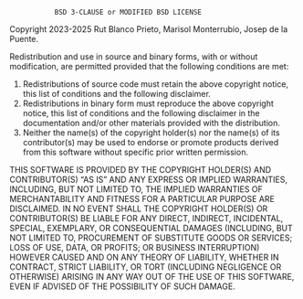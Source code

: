 ﻿ 
               BSD 3-CLAUSE or MODIFIED BSD LICENSE

Copyright 2023-2025 Rut Blanco Prieto, Marisol Monterrubio, Josep de la Puente.

Redistribution and use in source and binary forms, with or without
modification, are permitted provided that the following conditions are met:
1. Redistributions of source code must retain the above copyright notice, this
list of conditions and the following disclaimer.
2. Redistributions in binary form must reproduce the above copyright notice,
this list of conditions and the following disclaimer in the documentation
and/or other materials provided with the distribution.
3. Neither the name(s) of the copyright holder(s) nor the name(s) of its
contributor(s) may be used to endorse or promote products derived from this
software without specific prior written permission.

THIS SOFTWARE IS PROVIDED BY THE COPYRIGHT HOLDER(S) AND CONTRIBUTOR(S) “AS
IS” AND ANY EXPRESS OR IMPLIED WARRANTIES, INCLUDING, BUT NOT LIMITED TO, THE
IMPLIED WARRANTIES OF MERCHANTABILITY AND FITNESS FOR A PARTICULAR PURPOSE ARE
DISCLAIMED. IN NO EVENT SHALL THE COPYRIGHT HOLDER(S) OR CONTRIBUTOR(S) BE
LIABLE FOR ANY DIRECT, INDIRECT, INCIDENTAL, SPECIAL, EXEMPLARY, OR
CONSEQUENTIAL DAMAGES (INCLUDING, BUT NOT LIMITED TO, PROCUREMENT OF SUBSTITUTE
GOODS OR SERVICES; LOSS OF USE, DATA, OR PROFITS; OR BUSINESS INTERRUPTION)
HOWEVER CAUSED AND ON ANY THEORY OF LIABILITY, WHETHER IN CONTRACT, STRICT
LIABILITY, OR TORT (INCLUDING NEGLIGENCE OR OTHERWISE) ARISING IN ANY WAY OUT
OF THE USE OF THIS SOFTWARE, EVEN IF ADVISED OF THE POSSIBILITY OF SUCH DAMAGE.
